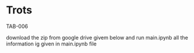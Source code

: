 # Trots
TAB-006

download the zip from google drive givem below and run main.ipynb
all the information ig given in main.ipynb file
